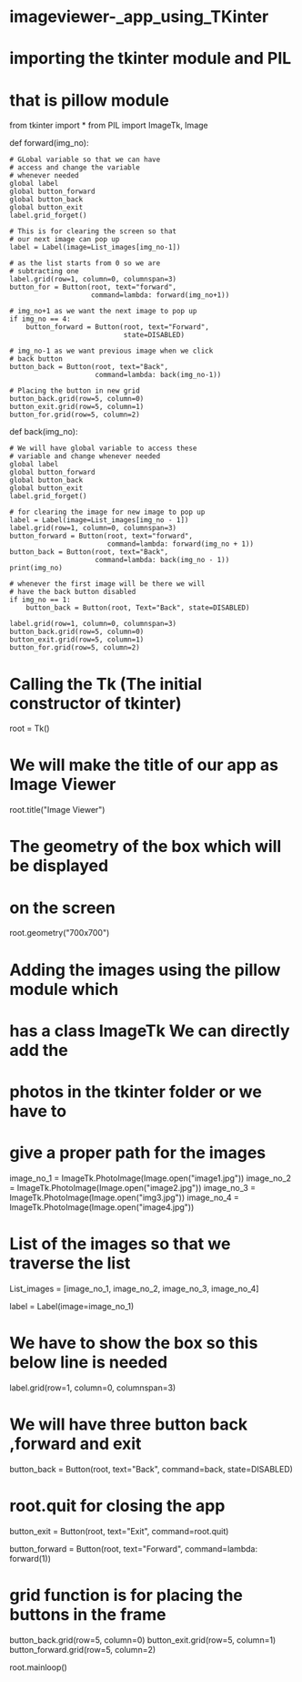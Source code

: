 # imageviewer-_app_using_TKinter
# importing the tkinter module and PIL
# that is pillow module
from tkinter import *
from PIL import ImageTk, Image


def forward(img_no):

    # GLobal variable so that we can have
    # access and change the variable
    # whenever needed
    global label
    global button_forward
    global button_back
    global button_exit
    label.grid_forget()

    # This is for clearing the screen so that
    # our next image can pop up
    label = Label(image=List_images[img_no-1])

    # as the list starts from 0 so we are
    # subtracting one
    label.grid(row=1, column=0, columnspan=3)
    button_for = Button(root, text="forward",
                        command=lambda: forward(img_no+1))

    # img_no+1 as we want the next image to pop up
    if img_no == 4:
        button_forward = Button(root, text="Forward",
                                state=DISABLED)

    # img_no-1 as we want previous image when we click
    # back button
    button_back = Button(root, text="Back",
                         command=lambda: back(img_no-1))

    # Placing the button in new grid
    button_back.grid(row=5, column=0)
    button_exit.grid(row=5, column=1)
    button_for.grid(row=5, column=2)


def back(img_no):

    # We will have global variable to access these
    # variable and change whenever needed
    global label
    global button_forward
    global button_back
    global button_exit
    label.grid_forget()

    # for clearing the image for new image to pop up
    label = Label(image=List_images[img_no - 1])
    label.grid(row=1, column=0, columnspan=3)
    button_forward = Button(root, text="forward",
                            command=lambda: forward(img_no + 1))
    button_back = Button(root, text="Back",
                         command=lambda: back(img_no - 1))
    print(img_no)

    # whenever the first image will be there we will
    # have the back button disabled
    if img_no == 1:
        button_back = Button(root, Text="Back", state=DISABLED)

    label.grid(row=1, column=0, columnspan=3)
    button_back.grid(row=5, column=0)
    button_exit.grid(row=5, column=1)
    button_for.grid(row=5, column=2)


# Calling the Tk (The initial constructor of tkinter)
root = Tk()

# We will make the title of our app as Image Viewer
root.title("Image Viewer")

# The geometry of the box which will be displayed
# on the screen
root.geometry("700x700")

# Adding the images using the pillow module which
# has a class ImageTk We can directly add the
# photos in the tkinter folder or we have to
# give a proper path for the images
image_no_1 = ImageTk.PhotoImage(Image.open("image1.jpg"))
image_no_2 = ImageTk.PhotoImage(Image.open("image2.jpg"))
image_no_3 = ImageTk.PhotoImage(Image.open("img3.jpg"))
image_no_4 = ImageTk.PhotoImage(Image.open("image4.jpg"))

# List of the images so that we traverse the list
List_images = [image_no_1, image_no_2, image_no_3, image_no_4]

label = Label(image=image_no_1)

# We have to show the box so this below line is needed
label.grid(row=1, column=0, columnspan=3)

# We will have three button back ,forward and exit
button_back = Button(root, text="Back", command=back,
                     state=DISABLED)

# root.quit for closing the app
button_exit = Button(root, text="Exit",
                     command=root.quit)

button_forward = Button(root, text="Forward",
                        command=lambda: forward(1))

# grid function is for placing the buttons in the frame
button_back.grid(row=5, column=0)
button_exit.grid(row=5, column=1)
button_forward.grid(row=5, column=2)

root.mainloop()
